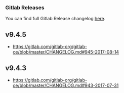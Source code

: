 ### **Gitlab Releases**

You can find full Gitlab Release changelog [here](https://gitlab.com/gitlab-org/gitlab-ce/blob/master/CHANGELOG.md).

## v9.4.5

- https://gitlab.com/gitlab-org/gitlab-ce/blob/master/CHANGELOG.md#945-2017-08-14

## v9.4.3

- https://gitlab.com/gitlab-org/gitlab-ce/blob/master/CHANGELOG.md#943-2017-07-31

